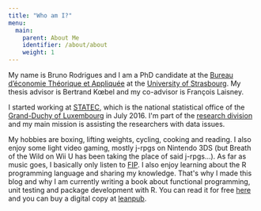 ```yaml
---
title: "Who am I?"
menu:
  main:
    parent: About Me
    identifier: /about/about
    weight: 1
---
```


My name is Bruno Rodrigues and I am a PhD candidate at the [Bureau d’économie Théorique et Appliquée](http://www.beta-umr7522.fr/?lang=fr) at the [University of Strasbourg](http://www.unistra.fr). 
My thesis advisor is Bertrand Kœbel and my co-advisor is François Laisney. 

I started working at [STATEC](http://www.statistiques.public.lu/en/index.html), which is the national
statistical office of the [Grand-Duchy of Luxembourg](https://en.wikipedia.org/wiki/Luxembourg) in 
July 2016. I'm part of the [research division](http://www.statistiques.public.lu/en/actors/statec/organisation/red/) 
and my main mission is assisting the researchers with data issues. 

My hobbies are boxing, lifting weights, cycling, cooking and reading. I also enjoy some light video gaming, mostly
j-rpgs on Nintendo 3DS (but Breath of the Wild on Wii U has been taking the place of said j-rpgs...). 
As far as music goes, I basically only listen to [FIP](http://www.fipradio.fr/player).
I also enjoy learning about the R programming language and sharing my knowledge. 
That's why I made this blog and why I am currently writing a book about functional programming, unit
testing and package development with R. You can read it for free [here](http://www.brodrigues.co/fput) and
you can buy a digital copy at [leanpub](http://www.leanpub.com/fput).